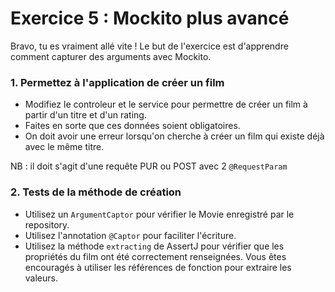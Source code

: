 # Exercice 5 : Mockito plus avancé

Bravo, tu es vraiment allé vite !
Le but de l'exercice est d'apprendre comment capturer des arguments avec Mockito.

### 1. Permettez à l'application de créer un film
- Modifiez le controleur et le service pour permettre de créer un film à partir d'un titre et d'un rating.
- Faites en sorte que ces données soient obligatoires.
- On doit avoir une erreur lorsqu'on cherche à créer un film qui existe déjà avec le même titre.

NB : il doit s'agit d'une requête PUR ou POST avec 2 `@RequestParam`

### 2. Tests de la méthode de création
- Utilisez un `ArgumentCaptor` pour vérifier le Movie enregistré par le repository.
- Utilisez l'annotation `@Captor` pour faciliter l'écriture.
- Utilisez la méthode `extracting` de AssertJ pour vérifier que les propriétés du film ont été correctement renseignées.
  Vous êtes encouragés à utiliser les références de fonction pour extraire les valeurs.
